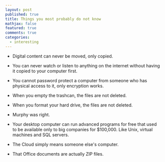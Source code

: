 ```yaml
---
layout: post
published: true
title: Things you most probably do not know
mathjax: false
featured: true
comments: true
categories: 
  - interesting
---
```


- Digital content can never be moved, only copied.

- You can never watch or listen to anything on the internet without having it copied to your computer first.

- You cannot password protect a computer from someone who has physical access to it, only encryption works.

- When you empty the trashcan, the files are not deleted.

- When you format your hard drive, the files are not deleted.

- Murphy was right.

- Your desktop computer can run advanced programs for free that used to be available only to big companies for $100,000. Like Unix, virtual machines and SQL servers.

- The Cloud simply means someone else's computer.

- That Office documents are actually ZIP files.